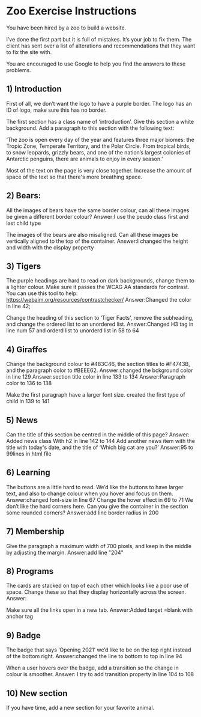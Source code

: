 # Zoo Exercise Instructions

You have been hired by a zoo to build a website.

I’ve done the first part but it is full of mistakes. It’s your job to fix them. The client has sent over a list of alterations and recommendations that they want to fix the site with. 

You are encouraged to use Google to help you find the answers to these problems.

## 1) Introduction

First of all, we don’t want the logo to have a purple border. The logo has an ID of logo, make sure this has no border.

The first section has a class name of ‘introduction’. Give this section a white background. Add a paragraph to this section with the following text:

‘The zoo is open every day of the year and features three major biomes: the Tropic Zone, Temperate Territory, and the Polar Circle. From tropical birds, to snow leopards, grizzly bears, and one of the nation’s largest colonies of Antarctic penguins, there are animals to enjoy in every season.’

Most of the text on the page is very close together. Increase the amount of space of the text so that there's more breathing space.

## 2) Bears:

All the images of bears have the same border colour, can all these images be given a different border colour?
Answer:I use the peudo class first and last child type

The images of the bears are also misaligned. Can all these images be vertically aligned to the top of the container.
Answer:I changed the height and width with the display property

## 3) Tigers

The purple headings are hard to read on dark backgrounds, change them to a lighter colour. Make sure it passes the WCAG AA standards for contrast. You can use this tool to help: https://webaim.org/resources/contrastchecker/
Answer:Changed the color in line 42;

Change the heading of this section to ‘Tiger Facts’, remove the subheading, and change the ordered list to an unordered list.
Answer:Changed H3 tag in line num 57 and orderd list to unorderd list in 58 to 64


## 4) Giraffes

Change the background colour to #483C46, the section titles to #F4743B, and the paragraph color to #BEEE62.
Answer:changed the bckground color in line 129
Answer:section title color in line 133 to 134
Answer:Paragraph color to 136 to 138

Make the first paragraph have a larger font size.
created the first type of child in 139 to 141

## 5) News

Can the title of this section be centred in the middle of this page?
Answer: Added news class With h2 in line 142 to 144
Add another news item with the title with today's date, and the title of ‘Which big cat are you?’
Answer:95 to 99lines in html file

## 6) Learning

The buttons are a little hard to read. We’d like the buttons to have larger text, and also to change colour when you hover and focus on them.
Answer:changed font-size in line 67
Change the hover effect in 69 to 71
We don’t like the hard corners here. Can you give the container in the section some rounded corners?
Answer:add line border radius in 200 

## 7) Membership

Give the paragraph a maximum width of 700 pixels, and keep in the middle by adjusting the margin.
Answer:add line "204"

## 8) Programs

The cards are stacked on top of each other which looks like a poor use of space. Change these so that they display horizontally across the screen.
Answer:

Make sure all the links open in a new tab.
Answer:Added target =blank with anchor tag
## 9) Badge

The badge that says ‘Opening 2021’ we’d like to be on the top right instead of the bottom right.
Answer:changed the line to bottom to top in line 94

When a user hovers over the badge, add a transition so the change in colour is smoother.
Answer: I try to add transition property in line 104 to 108 
## 10) New section

If you have time, add a new section for your favorite animal.
